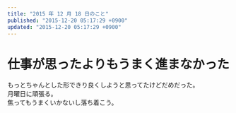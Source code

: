 ```yaml
---
title: "2015 年 12 月 18 日のこと"
published: "2015-12-20 05:17:29 +0900"
updated: "2015-12-20 05:17:29 +0900"
---
```


# 仕事が思ったよりもうまく進まなかった

もっとちゃんとした形できり良くしようと思ってたけどだめだった。  
月曜日に頑張る。  
焦ってもうまくいかないし落ち着こう。
